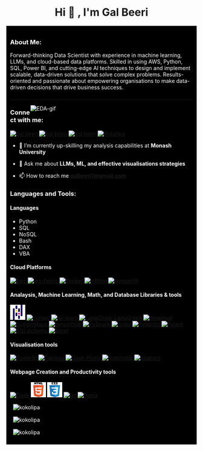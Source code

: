 
<h1 align="center">Hi  👋 ,  I'm Gal Beeri</h1>

<div style="background-color: #000000; color: #ffffff; padding: 10px;">

### About Me:
Forward-thinking Data Scientist with experience in machine learning, LLMs, and cloud-based data platforms. Skilled in using AWS, Python, SQL, Power BI, and cutting-edge AI techniques to design and implement scalable, data-driven solutions that solve complex problems. Results-oriented and passionate about empowering organisations to make data-driven decisions that drive business success. 

#####
----
<img align="right" alt="EDA-gif" width="430" src="https://miro.medium.com/v2/1*Owa2rsDG6Rwv1IM_RdsL3A.gif">



<h3 align="left">Connect with me:</h3>
<p align="left">
<a href="https://www.linkedin.com/in/gal-beeri" target="blank"><img align="center" src="https://raw.githubusercontent.com/rahuldkjain/github-profile-readme-generator/master/src/images/icons/Social/linked-in-alt.svg" alt="gal beeri" height="30" width="40" /></a>
<a href="https://stackoverflow.com/users/21672507/gal-beeri" target="blank"><img align="center" src="https://raw.githubusercontent.com/rahuldkjain/github-profile-readme-generator/master/src/images/icons/Social/stack-overflow.svg" alt="gal beeri" height="30" width="40" /></a>
<a href="https://www.kaggle.com/galbeeri" target="blank"><img align="center" src="https://raw.githubusercontent.com/rahuldkjain/github-profile-readme-generator/master/src/images/icons/Social/kaggle.svg" alt="gal beeri" height="30" width="40" /></a>
<a href="https://discord.gg/Kokolipa" target="blank"><img align="center" src="https://raw.githubusercontent.com/rahuldkjain/github-profile-readme-generator/master/src/images/icons/Social/discord.svg" alt="Kokolipa" height="30" width="40" /></a>
</p>

- 🌱 I’m currently up-skilling my analysis capabilities at **Monash University**

- 💬 Ask me about **LLMs, ML, and effective visualisations strategies**

- 📫 How to reach me **galbeeri1@gmail.com**

<h3 align="left">Languages and Tools:</h3>

#### Languages
* Python
* SQL
* NoSQL
* Bash 
* DAX
* VBA

#### Cloud Platforms
<p &nbsp; align="left"> 
    <a href="https://aws.amazon.com/" target="_blank" rel="noreferrer"> <img src="https://upload.wikimedia.org/wikipedia/commons/thumb/9/93/Amazon_Web_Services_Logo.svg/300px-Amazon_Web_Services_Logo.svg.png" alt="aws" width="40" height="40"/> </a>
    <a href="https://www.microsoft.com/en-us/microsoft-fabric" target="_blank" rel="noreferrer"> <img src="https://debruyn.dev/2023/all-microsoft-fabric-icons-for-diagramming-old-version/Fabric_final_x256.png" alt="ms-fabric" width="40" height="40"/> </a>
    <a href="https://www.docker.com/" target="_blank" rel="noreferrer"> <img src="https://pbs.twimg.com/profile_images/1816856437567406080/ByISu1ft_400x400.jpg" alt="docker" width="40" height="40"/> </a>
    <a href="https://mlflow.org/" target="_blank" rel="noreferrer"> <img src="https://d15shllkswkct0.cloudfront.net/wp-content/blogs.dir/1/files/2018/09/MLflow-logo.png" alt="mlflow" width="40" height="40"/> </a>
    <a href="https://www.langchain.com/langsmith" target="_blank" rel="noreferrer"> <img src="https://ph-files.imgix.net/fdd9fe94-4a2d-4f8c-87c6-0d25bf25b8fe.png?auto=format" alt="langsmith" width="40" height="40"/> </a>
</p>



#### Analaysis, Machine Learning, Math, and Database Libraries & tools
<p &nbsp; align="left"> 
    <a href="https://pandas.pydata.org/" target="_blank" rel="noreferrer"> <img src="https://raw.githubusercontent.com/devicons/devicon/2ae2a900d2f041da66e950e4d48052658d850630/icons/pandas/pandas-original.svg" alt="pandas" width="40" height="40"/> </a>
    <a href="https://numpy.org/" target="_blank" rel="noreferrer"> <img src="https://numpy.org/images/logo.svg" alt="numpy" width="40" height="40"/> </a>
    <a href="https://scikit-learn.org/stable/index.html" target="_blank" rel="noreferrer"> <img src="https://scikit-learn.org/stable/_static/scikit-learn-logo-small.png" alt="sk-learn" width="60" height="40"/> </a>
    <a href=https://www.langchain.com/" target="_blank" rel="noreferrer"> <img src="https://uploads-ssl.webflow.com/65ff950538088944d66126b3/662ef3209b872e92e41212f6_cookieicon.png" alt="LangChain-LangGraph" width="60" height="40"/> </a>
    <a href="https://docs.confident-ai.com/" target="_blank" rel="noreferrer"> <img src="https://docs.confident-ai.com/icons/logo.svg" alt="deepeval" width="60" height="40"/> </a>
    <a href="https://huggingface.co/" target="_blank" rel="noreferrer"> <img src="https://huggingface.co/front/assets/huggingface_logo-noborder.svg" alt="huggingface" width="60" height="40"/> </a>
    <a href="https://www.tensorflow.org/" target="_blank" rel="noreferrer"> <img src="https://www.gstatic.com/devrel-devsite/prod/v9d8458b4d932582248eb0dcdffdc6a8fe4b6994060b14993d6b364721b7e870f/tensorflow/images/lockup.svg" alt="tensorflow" width="60" height="40"/> </a>
    <a href="https://spark.apache.org/docs/latest/api/python/index.html" target="_blank" rel="noreferrer"> <img src="https://miro.medium.com/v2/1*nPcdyVwgcuEZiEZiRqApug.jpeg" alt="PySpark" width="50" height="40"/> </a>
    <a href="https://scipy.org/" target="_blank" rel="noreferrer"> <img src="https://scipy.org/images/logo.svg" alt="scipy" width="40" height="40"/> </a>
    <a href="https://docs.pydantic.dev/latest/" target="_blank" rel="noreferrer"> <img src="https://docs.pydantic.dev/latest/logo-white.svg" alt="Pydantic" width="40" height="40"/> </a>
    <a href="https://docs.pytest.org/en/stable/" target="_blank" rel="noreferrer"> <img src="https://docs.pytest.org/en/stable/_static/pytest1.png" alt="Pytest" width="40" height="40"/> </a>
    <br>
    <a href="https://www.sqlalchemy.org/" target="_blank" rel="noreferrer"> <img src="https://www.sqlalchemy.org/img/sqla_logo.png" alt="SQLalchemy" width="80" height="40"/> </a>
    <a href="https://www.microsoft.com/en-au/microsoft-365/excel" target="_blank" rel="noreferrer"> <img src="https://upload.wikimedia.org/wikipedia/commons/thumb/3/34/Microsoft_Office_Excel_%282019%E2%80%93present%29.svg/1200px-Microsoft_Office_Excel_%282019%E2%80%93present%29.svg.png" alt="excel" width="40" height="40"/> </a>
</p>

#### Visualisation tools
<p &nbsp; align="left"> 
    <a href="https://powerbi.microsoft.com/en-au/" target="_blank" rel="noreferrer"> <img src="https://encrypted-tbn0.gstatic.com/images?q=tbn:ANd9GcS4hzOS5W2J2PjB4JssJDrmx1b7xFn0yt0uCw&usqp=CAU" alt="PowerBI" width="65" height="40"/> </a>
    <a href="https://www.tableau.com/" target="_blank" rel="noreferrer"> <img src="https://encrypted-tbn0.gstatic.com/images?q=tbn:ANd9GcQRpwbJ2LiaR2NxEDO1PX6OOBJM1UGovi4toQ&usqp=CAU" alt="Tableau" width="85" height="40"/> </a>
    <a href="https://plotly.com/dash/" target="_blank" rel="noreferrer"> <img src="https://miro.medium.com/v2/resize:fit:1200/1*TFyuPnhE9tGKJ7FmJkUnDA.png" alt="Dash-Plotly" width="60" height="45"/> </a>
    <a href="https://matplotlib.org/" target="_blank" rel="noreferrer"> <img src="https://matplotlib.org/_static/logo_light.svg" alt="matplotlib" width="40" height="40"/> </a>
    <a href="https://seaborn.pydata.org/" target="_blank" rel="noreferrer"> <img src="https://seaborn.pydata.org/_images/logo-mark-lightbg.svg" alt="seaborn" width="40" height="40"/> </a> 
</p>

#### Webpage Creation and Productivity tools
<p &nbsp; align="left"> 
    <a href="https://flask.palletsprojects.com/en/2.3.x/" target="_blank" rel="noreferrer"> <img src="https://flask.palletsprojects.com/en/2.3.x/_images/flask-horizontal.png" alt="Flask" width="66" height="40"/> </a>
    <a href="https://www.w3.org/html/" target="_blank" rel="noreferrer"> <img src="https://raw.githubusercontent.com/devicons/devicon/master/icons/html5/html5-original-wordmark.svg" alt="html5" width="40" height="40"/> </a>
    <a href="https://www.w3schools.com/css/" target="_blank" rel="noreferrer"> <img src="https://raw.githubusercontent.com/devicons/devicon/master/icons/css3/css3-original-wordmark.svg" alt="css3" width="40" height="40"/> </a> 
    <a href="https://git-scm.com/" target="_blank" rel="noreferrer"> <img src="https://www.vectorlogo.zone/logos/git-scm/git-scm-icon.svg" alt="git" width="40" height="40"/> </a>
    <a href="https://www.figma.com/" target="_blank" rel="noreferrer"> <img src="https://www.vectorlogo.zone/logos/figma/figma-icon.svg" alt="figma" width="40" height="40"/> </a>
</p>


<p> &nbsp;
    <img align="center" src="https://github-readme-stats.vercel.app/api/top-langs?username=kokolipa&show_icons=true&theme=radical&locale=en&layout=compact" alt="kokolipa" />
</p>


<p> &nbsp;
    <img align="center" src="https://github-readme-streak-stats.herokuapp.com/?user=kokolipa&theme=radical" alt="kokolipa" width="450" />
</p>

<p>  &nbsp;
    <img align="center" src="https://github-readme-stats.vercel.app/api?username=kokolipa&hide=issues,contribs&show_icons=true&theme=radical&locale=en" alt="kokolipa" />
</p>

</div>


